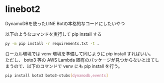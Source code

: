 # linebot2

DynamoDBを使ったLINE Botの本格的なコードにしたいやつ

以下のようなコマンドを実行して pip install する

```sh
py -m pip install -r requirements.txt -t .
```

ローカル環境では venv 環境を準備して同じように pip install すればいい。  
ただし、 boto3 等の AWS Lambda 固有のパッケージが見つからないと出てしまうので、以下のコマンドで venv にも pip install を行う。

```sh
pip install boto3 boto3-stubs[dynamodb,events]
```
